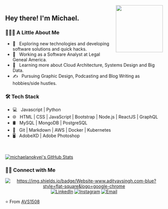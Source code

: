 <img src="https://cdn.jsdelivr.net/gh/sy-records/staticfile@master/images/202007/huaji.gif" align="right" height="150">

<h2> Hey there! I'm Michael.</h2>

<h3> 👨🏻‍💻 A Little About Me </h3>

- 🤔 &nbsp; Exploring new technologies and developing software solutions and quick hacks.
- 💼 &nbsp; Working as a Software Analyst at Legal Geneal America.
- 🌱 &nbsp; Learning more about Cloud Architecture, Systems Design and Big Data.
- ✍️ &nbsp; Pursuing Graphic Design, Podcasting and Blog Writing as hobbies/side hustles.

<h3>🛠 Tech Stack</h3>

- 💻 &nbsp; Javascript | Python 
- 🌐 &nbsp; HTML | CSS | JavaScript | Bootstrap | Node.js | ReactJS | GraphQL
- 🛢 &nbsp; MySQL | MongoDB | PostgreSQL
- 🔧 &nbsp; Git | Markdown | AWS | Docker | Kubernetes
- 🖥 &nbsp; AdobeXD | Adobe Photoshop 

<br/>

[![michaelanokyej's GitHub Stats](https://github-readme-stats.vercel.app/api?username=michaelanokyej&show_icons=true)](https://github.com/michaelanokyej)

<h3> 🤝🏻 Connect with Me </h3>

<p align="center">
<a href="https://michaelanokye.com"><img alt="https://img.shields.io/badge/Website-www.adityavsingh.com-blue?style=flat-square&logo=google-chrome"></a>
<a href="https://www.linkedin.com/in/AVS1508/"><img alt="LinkedIn" src="https://img.shields.io/badge/LinkedIn-Aditya%20Vikram%20Singh-blue?style=flat-square&logo=linkedin"></a>
<a href="https://www.linkedin.com/in/michael-anokye/"><img alt="Instagram" src="https://img.shields.io/badge/Instagram-adityavs__-blue?style=flat-square&logo=instagram"></a>
<a href="mailto:michaelanokyej@yahoo.com"><img alt="Email" src="https://img.shields.io/badge/Email-avsingh@umass.edu-blue?style=flat-square&logo=gmail"></a>
</p>

⭐️ From [AVS1508](https://github.com/AVS1508)

